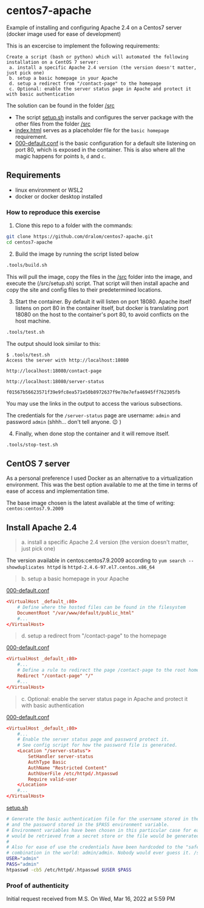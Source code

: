 # centos7-apache
Example of installing and configuring Apache 2.4 on a Centos7 server (docker image used for ease of development)


This is an excercise to implement the following requirements:

```
Create a script (bash or python) which will automated the following installation on a CentOS 7 server:
 a. install a specific Apache 2.4 version (the version doesn't matter, just pick one)
 b. setup a basic homepage in your Apache
 d. setup a redirect from "/contact-page" to the homepage
 c. Optional: enable the server status page in Apache and protect it with basic authentication
```

The solution can be found in the folder [/src](/src/)

- The script [setup.sh](/src/setup.sh) installs and configures the server package with the other files 
from the folder [/src](/src/)
- [index.html](/src/index.html) serves as a placeholder file for the `basic homepage` requirement.
- [000-default.conf](/src/000-default.conf) is the basic configuration for a default site listening on
port 80, which is exposed in the container. This is also where all the magic happens for points `b`, `d` 
and `c`.

## Requirements

- linux environment or WSL2
- docker or docker desktop installed

### How to reproduce this exercise

1. Clone this repo to a folder with the commands:

```bash
git clone https://github.com/dralom/centos7-apache.git
cd centos7-apache
```

2. Build the image by running the script listed below

```bash
.tools/build.sh
```

This will pull the image, copy the files in the [/src](/src/) folder into the image, and execute the 
(/src/setup.sh) script. That script will then install apache and copy the site and config files to 
their predetermined locations.

3. Start the container. By default it will listen on port 18080. Apache itself listens on port 80 in
the container itself, but docker is translating port 18080 on the host to the container's port 80, to 
avoid conflicts on the host machine. 

```bash
.tools/test.sh
```

The output should look similar to this:

```
$ .tools/test.sh
Access the server with http://localhost:18080

http://localhost:18080/contact-page

http://localhost:18080/server-status

f01567b56623571f39e9fc8ea571e50b8972637f9e78e7efa46945ff762305fb
```

You may use the links in the output to access the various subsections.

The credentials for the `/server-status` page are username: `admin` and password `admin` (shhh... don't tell anyone. 😉 )

4. Finally, when done stop the container and it will remove itself.

```bash
.tools/stop-test.sh
```

## CentOS 7 server

As a personal preference I used Docker as an alternative to a virtualization environment. This was the 
best option available to me at the time in terms of ease of access and implementation time. 

The base image chosen is the latest available at the time of writing: `centos:centos7.9.2009`

## Install Apache 2.4

>a. install a specific Apache 2.4 version (the version doesn't matter, just pick one)

The version available in centos:centos7.9.2009 according to `yum search --showduplicates httpd` is
`httpd-2.4.6-97.el7.centos.x86_64`

> b. setup a basic homepage in your Apache

[000-default.conf](/src/000-default.conf)
```conf
<VirtualHost _default_:80>
    # Define where the hosted files can be found in the filesystem
    DocumentRoot "/var/www/default/public_html"
    #...
</VirtualHost>
```

> d. setup a redirect from "/contact-page" to the homepage

[000-default.conf](/src/000-default.conf)
```conf
<VirtualHost _default_:80>
    #...
    # Define a rule to redirect the page /contact-page to the root homepage
    Redirect "/contact-page" "/"
    #...
</VirtualHost>
```

> c. Optional: enable the server status page in Apache and protect it with basic authentication

[000-default.conf](/src/000-default.conf)
```conf
<VirtualHost _default_:80>
    #...
    # Enable the server status page and password protect it.
    # See config script for how the password file is generated. 
    <Location "/server-status">
        SetHandler server-status
        AuthType Basic
        AuthName "Restricted Content"
        AuthUserFile /etc/httpd/.htpasswd
        Require valid-user
    </Location>
    #...
</VirtualHost>
```

[setup.sh](/src/setup.sh)
```sh
# Generate the basic authentication file for the username stored in the $USER environment variable
# and the password stored in the $PASS environment variable. 
# Environment variables have been chosen in this particular case for ease of use, but ideally these 
# would be retrieved from a secret store or the file would be generated securely in a CI/CD pipeline.
# 
# Also for ease of use the credentials have been hardcoded to the "safest" username and password 
# combination in the world: admin/admin. Nobody would ever guess it. /s ^_^
USER="admin"
PASS="admin"
htpasswd -cb5 /etc/httpd/.htpasswd $USER $PASS
```

### Proof of authenticity

Initial request received from M.S. ​On Wed, Mar 16, 2022 at 5:59 PM 